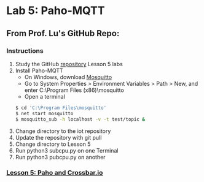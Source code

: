 # Lab 5: Paho-MQTT
## From Prof. Lu's GitHub Repo:
### Instructions
1. Study the GitHub [repository](https://github.com/kevinwlu/iot) Lesson 5 labs
2. Install Paho-MQTT
   - On Windows, download [Mosquitto]()
   - Go to System Properties > Environment Variables > Path > New, and enter C:\Program Files (x86)\mosquitto
   - Open a terminal
   ```sh
   $ cd 'C:\Program Files\mosquitto'
   $ net start mosquitto
   $ mosquitto_sub -h localhost -v -t test/topic &
   ```
3. Change directory to the iot repository
4. Update the repository with git pull
5. Change directory to Lesson 5
6. Run python3 subcpu.py on one Terminal
7. Run python3 pubcpu.py on another
### [Lesson 5: Paho and Crossbar.io](lesson5/README.md)
